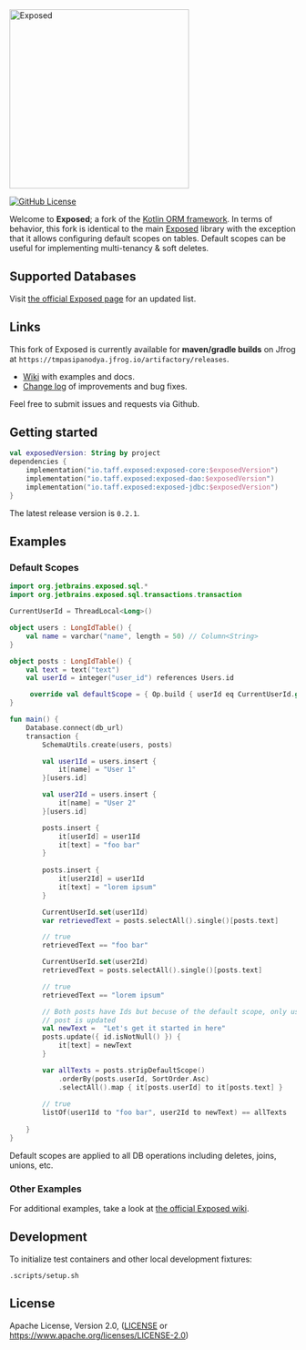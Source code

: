 <img src="./logo.png" alt="Exposed" width="315" />

[![GitHub License](https://img.shields.io/badge/license-Apache%20License%202.0-blue.svg?style=flat)](https://www.apache.org/licenses/LICENSE-2.0)

Welcome to **Exposed**; a fork of the [Kotlin ORM framework](https://github.com/JetBrains/Exposed).
In terms of behavior, this fork is identical to the main [Exposed](https://github.com/JetBrains/Exposed)
library with the exception that it allows configuring default scopes on tables. Default scopes can be useful
for implementing multi-tenancy & soft deletes.

## Supported Databases
Visit [the official Exposed page](https://github.com/JetBrains/Exposed) for an updated list.

## Links

This fork of Exposed is currently available for **maven/gradle builds** on Jfrog at 
`https://tmpasipanodya.jfrog.io/artifactory/releases`.

* [Wiki](https://github.com/JetBrains/Exposed/wiki) with examples and docs. 
* [Change log](ChangeLog.md) of improvements and bug fixes.

Feel free to submit issues and requests via Github.

## Getting started

```kotlin
val exposedVersion: String by project
dependencies {
    implementation("io.taff.exposed:exposed-core:$exposedVersion")
    implementation("io.taff.exposed:exposed-dao:$exposedVersion")
    implementation("io.taff.exposed:exposed-jdbc:$exposedVersion")
}
```

The latest release version is `0.2.1`.

## Examples

### Default Scopes

```kotlin
import org.jetbrains.exposed.sql.*
import org.jetbrains.exposed.sql.transactions.transaction

CurrentUserId = ThreadLocal<Long>()

object users : LongIdTable() {
    val name = varchar("name", length = 50) // Column<String>
}

object posts : LongIdTable() {
    val text = text("text")
    val userId = integer("user_id") references Users.id

     override val defaultScope = { Op.build { userId eq CurrentUserId.get() } }
}

fun main() {
    Database.connect(db_url)
    transaction {
        SchemaUtils.create(users, posts)

        val user1Id = users.insert {
            it[name] = "User 1"
        }[users.id]

        val user2Id = users.insert {
            it[name] = "User 2"
        }[users.id]

        posts.insert {
            it[userId] = user1Id
            it[text] = "foo bar"
        }
        
        posts.insert {
            it[user2Id] = user1Id
            it[text] = "lorem ipsum"
        }

        CurrentUserId.set(user1Id)
        var retrievedText = posts.selectAll().single()[posts.text]

        // true
        retrievedText == "foo bar"

        CurrentUserId.set(user2Id)
        retrievedText = posts.selectAll().single()[posts.text]

        // true
        retrievedText == "lorem ipsum"

        // Both posts have Ids but becuse of the default scope, only user 2's
        // post is updated
        val newText =  "Let's get it started in here"
        posts.update({ id.isNotNull() }) {
            it[text] = newText
        }

        var allTexts = posts.stripDefaultScope()
            .orderBy(posts.userId, SortOrder.Asc)
            .selectAll().map { it[posts.userId] to it[posts.text] }
        
        // true
        listOf(user1Id to "foo bar", user2Id to newText) == allTexts
        
    }
}
```
Default scopes are applied to all DB operations including deletes, joins, unions, etc.

### Other Examples
For additional examples, take a look at [the official Exposed wiki](https://github.com/JetBrains/Exposed/wiki).

## Development

To initialize test containers and other local development fixtures:
```shell
.scripts/setup.sh
```

## License

Apache License, Version 2.0, ([LICENSE](LICENSE.txt) or https://www.apache.org/licenses/LICENSE-2.0)
